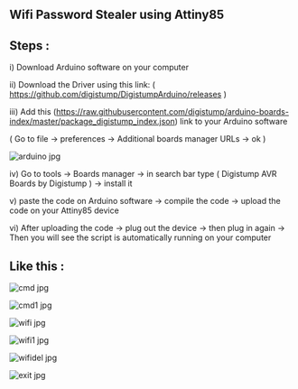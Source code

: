## Wifi Password Stealer using Attiny85

Steps :
----------
i) Download Arduino software on your computer 

ii) Download the Driver using this link: ( https://github.com/digistump/DigistumpArduino/releases )

iii) Add this (https://raw.githubusercontent.com/digistump/arduino-boards-index/master/package_digistump_index.json) link to your Arduino software 

( Go to file -> preferences -> Additional boards manager URLs -> ok ) 

![arduino jpg](https://github.com/RoyBrothers/Wi-fi-password-stealer-using-Attiny85/assets/93693542/69a05de0-e5a2-4674-93c8-3f758fd92740)

iv) Go to tools -> Boards manager -> in search bar type ( Digistump AVR Boards by Digistump ) -> install it 

v) paste the code on Arduino software -> compile the code -> upload the code on your Attiny85 device

vi) After uploading the code -> plug out the device -> then plug in again -> Then you will see the script is automatically running on your computer 

Like this :
------------

![cmd jpg](https://github.com/RoyBrothers/Wi-fi-password-stealer-using-Attiny85/assets/93693542/90934282-296e-4fb6-85bf-7ad6a7f8d5cd)

![cmd1 jpg](https://github.com/RoyBrothers/Wi-fi-password-stealer-using-Attiny85/assets/93693542/a67d4ff5-d34f-4b68-963e-bca160b97f1d)

![wifi jpg](https://github.com/RoyBrothers/Wi-fi-password-stealer-using-Attiny85/assets/93693542/e9d6870b-0600-447d-9d92-994b41efe23a)

![wifi1 jpg](https://github.com/RoyBrothers/Wi-fi-password-stealer-using-Attiny85/assets/93693542/e06ab401-51fe-4034-9968-4d25e8aa2cf0)

![wifidel jpg](https://github.com/RoyBrothers/Wi-fi-password-stealer-using-Attiny85/assets/93693542/d6038e87-182b-48e0-9beb-f26b2833d1a8)

![exit jpg](https://github.com/RoyBrothers/Wi-fi-password-stealer-using-Attiny85/assets/93693542/cbb213ec-cb73-42b2-806b-8d55117a6714)













